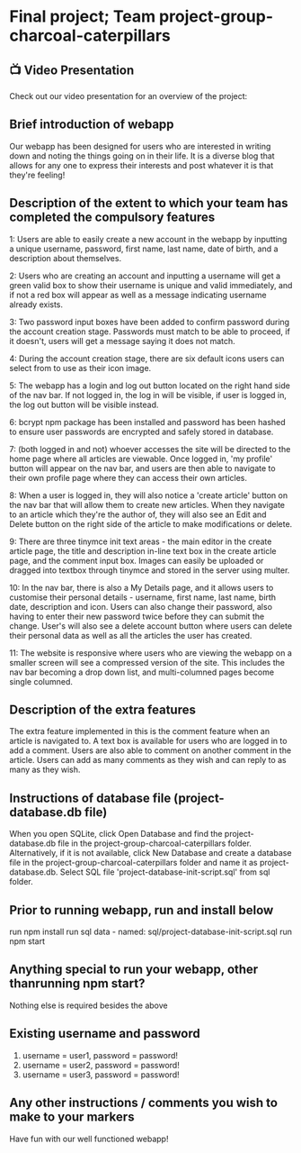Final project; Team project-group-charcoal-caterpillars
==========================================================================================
## 📺 Video Presentation
Check out our video presentation for an overview of the project:

## Brief introduction of webapp
Our webapp has been designed for users who are interested in writing down and noting the things going on in their life. It is a diverse blog that allows for any one to express their interests and post whatever it is that they're feeling!

## Description of the extent to which your team has completed the compulsory features

1: Users are able to easily create a new account in the webapp by inputting a unique username, password, first name, last name, date of birth, and a description about themselves.

2: Users who are creating an account and inputting a username will get a green valid box to show their username is unique and valid immediately, and if not a red box will appear as well as a message indicating username already exists.

3: Two password input boxes have been added to confirm password during the account creation stage. Passwords must match to be able to proceed, if it doesn't, users will get a message saying it does not match.

4: During the account creation stage, there are six default icons users can select from to use as their icon image.

5: The webapp has a login and log out button located on the right hand side of the nav bar. If not logged in, the log in will be visible, if user is logged in, the log out button will be visible instead.

6: bcrypt npm package has been installed and password has been hashed to ensure user passwords are encrypted and safely stored in database.

7: (both logged in and not) whoever accesses the site will be directed to the home page where all articles are viewable. Once logged in, 'my profile' button will appear on the nav bar, and users are then able to navigate to their own profile page where they can access their own articles.

8: When a user is logged in, they will also notice a 'create article' button on the nav bar that will allow them to create new articles. When they navigate to an article which they're the author of, they will also see an Edit and Delete button on the right side of the article to make modifications or delete.

9: There are three tinymce init text areas - the main editor in the create article page, the title and description in-line text box in the create article page, and the comment input box. Images can easily be uploaded or dragged into textbox through tinymce and stored in the server using multer.

10: In the nav bar, there is also a My Details page, and it allows users to customise their personal details - username, first name, last name, birth date, description and icon. Users can also change their password, also having to enter their new password twice before they can submit the change. User's will also see a delete account button where users can delete their personal data as well as all the articles the user has created.

11: The website is responsive where users who are viewing the webapp on a smaller screen will see a compressed version of the site. This includes the nav bar becoming a drop down list, and multi-columned pages become single columned.

## Description of the extra features 
The extra feature implemented in this is the comment feature when an article is navigated to. A text box is available for users who are logged in to add a comment. Users are also able to comment on another comment in the article. Users can add as many comments as they wish and can reply to as many as they wish.

## Instructions of database file (project-database.db file) 
When you open SQLite, click Open Database and find the project-database.db file in the project-group-charcoal-caterpillars folder. Alternatively, if it is not available, click New Database and create a database file in the project-group-charcoal-caterpillars folder and name it as project-database.db. Select SQL file 'project-database-init-script.sql' from sql folder.

## Prior to running webapp, run and install below

run npm install
run sql data - named: sql/project-database-init-script.sql
run npm start


## Anything special to run your webapp, other thanrunning npm start?
Nothing else is required besides the above

## Existing username and password

1. username = user1, password = password!
2. username = user2, password = password!
3. username = user3, password = password!

## Any other instructions / comments you wish to make to your markers
Have fun with our well functioned webapp!

